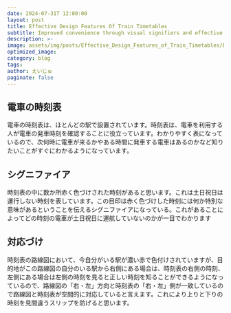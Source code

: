 ```yaml
---
date: 2024-07-31T 12:00:00
layout: post
title: Effective Design Features Of Train Timetables
subtitle: Improved convenience through visual signifiers and effective route map mapping
description: >-
image: assets/img/posts/Effective_Design_Features_of_Train_Timetables/Effective_Design_Features_of_Train_Timetables.jpg
optimized_image: 
category: blog
tags: 
author: えいじゅ
paginate: false
---
```


## 電車の時刻表

電車の時刻表は、ほとんどの駅で設置されています。時刻表は、電車を利用する人が電車の発車時刻を確認することに役立っています。わかりやすく表になっているので、次何時に電車が来るかやある時間に発車する電車はあるのかなど知りたいことがすぐにわかるようになっています。

## シグニファイア

時刻表の中に数か所赤く色づけされた時刻があると思います。これは土日祝日は運行しない時刻を表しています。この目印は赤く色づけした時刻には何か特別な意味があるということを伝えるシグニファイアになっている。これがあることによってどの時刻の電車が土日祝日に運航していないのかが一目でわかります

## 対応づけ

時刻表の路線図において、今自分がいる駅が濃い赤で色付けされていますが、目的地がこの路線図の自分のいる駅から右側にある場合は、時刻表の右側の時刻、左側にある場合は左側の時刻を見ると正しい時刻を知ることができるようになっているので、路線図の「右・左」方向と時刻表の「右・左」側が一致しているので路線図と時刻表が空間的に対応していると言えます。これにより上りと下りの時刻を見間違うスリップを防げると思います。